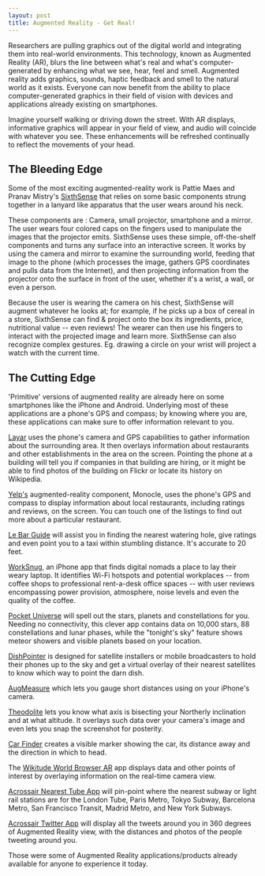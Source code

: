 ```yaml
---
layout: post
title: Augmented Reality - Get Real!
---
```


Researchers are pulling graphics out of the digital world and integrating them into real-world environments. This technology, known as Augmented Reality (AR), blurs the line between what's real and what's computer-generated by enhancing what we see, hear, feel and smell. Augmented reality adds graphics, sounds, haptic feedback and smell to the natural world as it exists. Everyone can now benefit from the ability to place computer-generated graphics in their field of vision with devices and applications already existing on smartphones.

Imagine yourself walking or driving down the street. With AR displays, informative graphics will appear in your field of view, and audio will coincide with whatever you see. These enhancements will be refreshed continually to reflect the movements of your head.

## The Bleeding Edge

Some of the most exciting augmented-reality work is Pattie Maes and Pranav Mistry's <a href="http://www.pranavmistry.com/projects/sixthsense/">SixthSense</a> that relies on some basic components strung together in a lanyard like apparatus that the user wears around his neck.

These components are : Camera, small projector, smartphone and a mirror. The user wears four colored caps on the fingers used to manipulate the images that the projector emits. SixthSense uses these simple, off-the-shelf components and turns any surface into an interactive screen. It works by using the camera and mirror to examine the surrounding world, feeding that image to the phone (which processes the image, gathers GPS coordinates and pulls data from the Internet), and then projecting information from the projector onto the surface in front of the user, whether it's a wrist, a wall, or even a person.

Because the user is wearing the camera on his chest, SixthSense will augment whatever he looks at; for example, if he picks up a box of cereal in a store, SixthSense can find & project onto the box its ingredients, price, nutritional value -- even reviews! The wearer can then use his fingers to interact with the projected image and learn more. SixthSense can also recognize complex gestures. Eg. drawing a circle on your wrist will project a watch with the current time.

## The Cutting Edge

'Primitive' versions of augmented reality are already here on some smartphones like the iPhone and Android. Underlying most of these applications are a phone's GPS and compass; by knowing where you are, these applications can make sure to offer information relevant to you.

<a href="http://www.layar.com/">Layar</a> uses the phone's camera and GPS capabilities to gather information about the surrounding area. It then overlays information about restaurants and other establishments in the area on the screen. Pointing the phone at a building will tell you if companies in that building are hiring, or it might be able to find photos of the building on Flickr or locate its history on Wikipedia.

<a href="http://www.yelp.com/">Yelp's</a> augmented-reality component, Monocle, uses the phone's GPS and compass to display information about local restaurants, including ratings and reviews, on the screen. You can touch one of the listings to find out more about a particular restaurant.

<a href="http://itunes.apple.com/us/app/id335624129?mt=8">Le Bar Guide</a> will assist you in finding the nearest watering hole, give ratings and even point you to a taxi within stumbling distance. It's accurate to 20 feet.

<a href="http://worksnug.com/">WorkSnug</a>, an iPhone app that finds digital nomads a place to lay their weary laptop. It identifies Wi-Fi hotspots and potential workplaces -- from coffee shops to professional rent-a-desk office spaces --	 with user reviews encompassing power provision, atmosphere, noise levels and even the quality of the coffee.

<a href="http://itunes.apple.com/in/app/pocket-universe-virtual-sky/id306916838?mt=8">Pocket Universe</a> will spell out the stars, planets and constellations for you. Needing no connectivity, this clever app contains data on 10,000 stars, 88 constellations and lunar phases, while the "tonight's sky" feature shows meteor showers and visible planets based on your location.

<a href="http://www.dishpointer.com/">DishPointer</a> is designed for satellite installers or mobile broadcasters to hold their phones up to the sky and get a virtual overlay of their nearest satellites to know which way to point the darn dish.

<a href="http://itunes.apple.com/us/app/augmeasure/id336607546?mt=8">AugMeasure</a> which lets you gauge short distances using on your iPhone's camera.

<a href="http://hunter.pairsite.com/theodolite/">Theodolite</a> lets you know what axis is bisecting your Northerly inclination and at what altitude. It overlays such data over your camera's image and even lets you snap the screenshot for posterity.

<a href="http://itunes.apple.com/in/app/car-finder/id335295621?mt=8">Car Finder</a> creates a visible marker showing the car, its distance away and the direction in which to head.

The <a href="http://itunes.apple.com/us/app/wikitude/id329731243?mt=8">Wikitude World Browser AR</a> app displays data and other points of interest by overlaying information on the real-time camera view.

<a href="http://www.acrossair.com/acrossair_app_augmented_reality_nearesttube_london_for_iPhone_3GS.htm">Acrossair Nearest Tube App</a> will pin-point where the nearest subway or light rail stations are for the London Tube, Paris Metro, Tokyo Subway, Barcelona Metro, San Francisco Transit, Madrid Metro, and New York Subways.

<a href="http://www.acrossair.com/acrossair_app_augmented_reality_nearesttweet_for_iphone_3gs.htm">Acrossair Twitter App</a> will display all the tweets around you in 360 degrees of Augmented Reality view, with the distances and photos of the people tweeting around you.

Those were some of Augmented Reality applications/products already available for anyone to experience it today.
